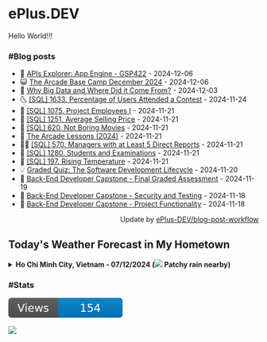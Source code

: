 # ePlus.DEV

Hello World!!!

### #Blog posts

- 🧰 [APIs Explorer: App Engine - GSP422](https://eplus.dev/apis-explorer-app-engine-gsp422) - 2024-12-06 
- 😺 [The Arcade Base Camp December 2024](https://eplus.dev/the-arcade-base-camp-december-2024) - 2024-12-06 
- 🗽 [Why Big Data and Where Did it Come From?](https://eplus.dev/why-big-data-and-where-did-it-come-from) - 2024-12-03 
- 🌜 [[SQL] 1633. Percentage of Users Attended a Contest](https://eplus.dev/sql-1633-percentage-of-users-attended-a-contest) - 2024-11-24 
- 📝 [[SQL] 1075. Project Employees I](https://eplus.dev/sql-1075-project-employees-i) - 2024-11-21 
- 🚀 [[SQL] 1251. Average Selling Price](https://eplus.dev/sql-1251-average-selling-price) - 2024-11-21 
- 💼 [[SQL] 620. Not Boring Movies](https://eplus.dev/sql-620-not-boring-movies) - 2024-11-21 
- 🦣 [The Arcade Lessons &lpar;2024&rpar;](https://eplus.dev/the-arcade-lessons-2024) - 2024-11-21 
- 👨‍🏫 [[SQL] 570. Managers with at Least 5 Direct Reports](https://eplus.dev/sql-570-managers-with-at-least-5-direct-reports) - 2024-11-21 
- 🔭 [[SQL] 1280. Students and Examinations](https://eplus.dev/sql-1280-students-and-examinations) - 2024-11-21 
- 🤡 [[SQL] 197. Rising Temperature](https://eplus.dev/sql-197-rising-temperature) - 2024-11-21 
- 💡 [Graded Quiz: The Software Development Lifecycle](https://eplus.dev/graded-quiz-the-software-development-lifecycle) - 2024-11-20 
- 🦣 [Back-End Developer Capstone - Final Graded Assessment](https://eplus.dev/back-end-developer-capstone-final-graded-assessment) - 2024-11-19 
- 💪 [Back-End Developer Capstone - Security and Testing](https://eplus.dev/back-end-developer-capstone-security-and-testing) - 2024-11-18 
- 🤡 [Back-End Developer Capstone - Project Functionality](https://eplus.dev/back-end-developer-capstone-project-functionality) - 2024-11-18 


<div align="right">
    Update by <a target="_blank" href="https://github.com/ePlus-DEV/blog-post-workflow">ePlus-DEV/blog-post-workflow</a>
</div>


## Today's Weather Forecast in My Hometown



<details>
    <summary><b>Ho Chi Minh City, Vietnam - 07/12/2024 (<img src="https://cdn.weatherapi.com/weather/64x64/day/176.png" width="25" /> Patchy rain nearby)</b>
    </summary>

    
<table>
    <tr>
        <th>Hour</th>
        <td>00:00</td><td>01:00</td><td>02:00</td><td>03:00</td><td>04:00</td><td>05:00</td><td>06:00</td><td>07:00</td><td>08:00</td><td>09:00</td><td>10:00</td><td>11:00</td><td>12:00</td><td>13:00</td><td>14:00</td><td>15:00</td><td>16:00</td><td>17:00</td><td>18:00</td><td>19:00</td><td>20:00</td><td>21:00</td><td>22:00</td><td>23:00</td>
    </tr>
    <tr>
        <th>Weather</th>
        <td><img src="https://cdn.weatherapi.com/weather/64x64/night/119.png"></img></td><td><img src="https://cdn.weatherapi.com/weather/64x64/night/119.png"></img></td><td><img src="https://cdn.weatherapi.com/weather/64x64/night/113.png"></img></td><td><img src="https://cdn.weatherapi.com/weather/64x64/night/113.png"></img></td><td><img src="https://cdn.weatherapi.com/weather/64x64/night/116.png"></img></td><td><img src="https://cdn.weatherapi.com/weather/64x64/night/116.png"></img></td><td><img src="https://cdn.weatherapi.com/weather/64x64/day/116.png"></img></td><td><img src="https://cdn.weatherapi.com/weather/64x64/day/116.png"></img></td><td><img src="https://cdn.weatherapi.com/weather/64x64/day/119.png"></img></td><td><img src="https://cdn.weatherapi.com/weather/64x64/day/119.png"></img></td><td><img src="https://cdn.weatherapi.com/weather/64x64/day/116.png"></img></td><td><img src="https://cdn.weatherapi.com/weather/64x64/day/176.png"></img></td><td><img src="https://cdn.weatherapi.com/weather/64x64/day/176.png"></img></td><td><img src="https://cdn.weatherapi.com/weather/64x64/day/119.png"></img></td><td><img src="https://cdn.weatherapi.com/weather/64x64/day/116.png"></img></td><td><img src="https://cdn.weatherapi.com/weather/64x64/day/116.png"></img></td><td><img src="https://cdn.weatherapi.com/weather/64x64/day/116.png"></img></td><td><img src="https://cdn.weatherapi.com/weather/64x64/day/116.png"></img></td><td><img src="https://cdn.weatherapi.com/weather/64x64/night/116.png"></img></td><td><img src="https://cdn.weatherapi.com/weather/64x64/night/116.png"></img></td><td><img src="https://cdn.weatherapi.com/weather/64x64/night/116.png"></img></td><td><img src="https://cdn.weatherapi.com/weather/64x64/night/113.png"></img></td><td><img src="https://cdn.weatherapi.com/weather/64x64/night/116.png"></img></td><td><img src="https://cdn.weatherapi.com/weather/64x64/night/176.png"></img></td>
    </tr>
    <tr>
        <th>Condition</th>
        <td width="200px">Cloudy </td><td width="200px">Cloudy </td><td width="200px">Clear</td><td width="200px">Clear </td><td width="200px">Partly Cloudy </td><td width="200px">Partly Cloudy </td><td width="200px">Partly Cloudy </td><td width="200px">Partly Cloudy </td><td width="200px">Cloudy </td><td width="200px">Cloudy </td><td width="200px">Partly Cloudy </td><td width="200px">Patchy rain nearby</td><td width="200px">Patchy rain nearby</td><td width="200px">Cloudy </td><td width="200px">Partly Cloudy </td><td width="200px">Partly Cloudy </td><td width="200px">Partly Cloudy </td><td width="200px">Partly Cloudy </td><td width="200px">Partly Cloudy </td><td width="200px">Partly Cloudy </td><td width="200px">Partly Cloudy </td><td width="200px">Clear </td><td width="200px">Partly Cloudy </td><td width="200px">Patchy rain nearby</td>
    </tr>
    <tr>
        <th>Temperature</th>
        <td>25.1 °C</td><td>25 °C</td><td>27 °C</td><td>24.7 °C</td><td>24.5 °C</td><td>24.3 °C</td><td>24.1 °C</td><td>25 °C</td><td>26.5 °C</td><td>28.2 °C</td><td>28.7 °C</td><td>28.4 °C</td><td>27.3 °C</td><td>26.8 °C</td><td>26.6 °C</td><td>27.2 °C</td><td>28.1 °C</td><td>27.7 °C</td><td>26.4 °C</td><td>26.1 °C</td><td>25.6 °C</td><td>25.3 °C</td><td>25.1 °C</td><td>24.9 °C</td>
    </tr>
    <tr>
        <th>Wind</th>
        <td>2.2 kph</td><td>3.6 kph</td><td>5.4 kph</td><td>5.4 kph</td><td>6.5 kph</td><td>6.8 kph</td><td>5.8 kph</td><td>6.1 kph</td><td>5.8 kph</td><td>5 kph</td><td>6.1 kph</td><td>8.6 kph</td><td>7.6 kph</td><td>5 kph</td><td>5 kph</td><td>6.5 kph</td><td>5.8 kph</td><td>5.4 kph</td><td>5.8 kph</td><td>5.4 kph</td><td>7.2 kph</td><td>6.5 kph</td><td>4.3 kph</td><td>2.5 kph</td>
    </tr>
</table>


<div align="right">
    Updated at: 2024-12-06T19:24:09Z - by <a target="_blank"
        href="https://github.com/ePlus-DEV/weather-forecast">ePlus-DEV/weather-forecast</a>
</div>
</details>


### #Stats

[![Image of counter](https://github.com/ePlus-DEV/view-counter/blob/main/svg/685088620/badge.svg)](https://github.com/ePlus-DEV/view-counter/blob/main/readme/685088620/week.md)

![](https://komarev.com/ghpvc/?username=ePlus-DEV&style=for-the-badge)
